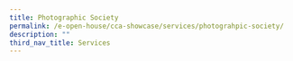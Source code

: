 ```yaml
---
title: Photographic Society
permalink: /e-open-house/cca-showcase/services/photograhpic-society/
description: ""
third_nav_title: Services
---
```

